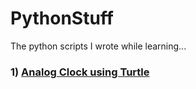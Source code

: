# PythonStuff
The python scripts I wrote while learning...

### 1) [Analog Clock using Turtle](https://github.com/Sud0-u53r/PythonStuff/blob/master/analog_clock.py)
